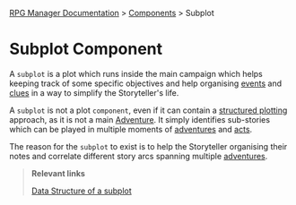 [RPG Manager Documentation](../../index.md) >
[Components](0-index.md) >
Subplot

# Subplot Component

A `subplot` is a plot which runs inside the main campaign which helps keeping track of some specific objectives and help organising [events](Event.md) and [clues](Clue.md) in a way to simplify the Storyteller's life.

A `subplot` is not a plot `component`, even if it can contain a [structured plotting](../plots/index.md) approach, as it
is not a main [Adventure](Adventure.md). It simply identifies sub-stories which can be played in multiple moments 
of [adventures](Adventure.md) and [acts](Act.md).

The reason for the `subplot` to exist is to help the Storyteller organising their notes and correlate different story arcs spanning multiple [adventures](Adventure.md).

> **Relevant links**
>
> [Data Structure of a subplot](../data/subplot/index.md)
